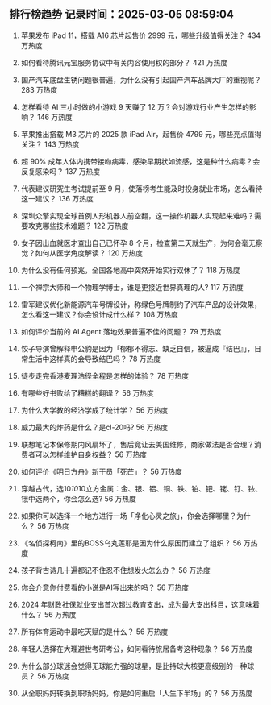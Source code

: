 
## 排行榜趋势 记录时间：2025-03-05 08:59:04
  
  1. 苹果发布 iPad 11，搭载 A16 芯片起售价 2999 元，哪些升级值得关注？ 434 万热度
    
  2. 如何看待腾讯元宝服务协议中有关内容使用权的部分？ 421 万热度
    
  3. 国产汽车底盘生锈问题很普遍，为什么没有引起国产汽车品牌大厂的重视呢？ 283 万热度
    
  4. 怎样看待 AI 三小时做的小游戏 9 天赚了 12 万？会对游戏行业产生怎样的影响？ 146 万热度
    
  5. 苹果推出搭载 M3 芯片的 2025 款 iPad Air，起售价 4799 元，哪些亮点值得关注？ 143 万热度
    
  6. 超 90% 成年人体内携带接吻病毒，感染早期状如流感，这是种什么病毒？会反复感染吗？ 137 万热度
    
  7. 代表建议研究生考试提前至 9 月，使落榜考生能及时投身就业市场，怎么看待这一建议？ 136 万热度
    
  8. 深圳众擎实现全球首例人形机器人前空翻，这一操作机器人实现起来难吗？需要攻克哪些技术难题？ 122 万热度
    
  9. 女子因出血就医才查出自己已怀孕 8 个月，检查第二天就生产，为何会毫无察觉？如何从医学角度解读？ 120 万热度
    
  10. 为什么没有任何预兆，全国各地高中突然开始实行双休了？ 118 万热度
    
  11. 一个禅宗大师和一个物理学博士，谁是更接近世界真理的人? 117 万热度
    
  12. 雷军建议优化新能源汽车号牌设计，称绿色号牌制约了汽车产品的设计效果，怎么看这一建议？你会设计成什么样？ 108 万热度
    
  13. 如何评价当前的 AI Agent 落地效果普遍不佳的问题？ 79 万热度
    
  14. 饺子导演曾解释申公豹是因为「郁郁不得志、缺乏自信，被逼成『结巴』」，日常生活中这样真的会导致结巴吗？ 78 万热度
    
  15. 徒步走完香港麦理浩径全程是怎样的体验？ 78 万热度
    
  16. 有哪些好书败给了糟糕的翻译？ 56 万热度
    
  17. 为什么大学教的经济学成了统计学？ 56 万热度
    
  18. 威力最大的炸药是什么？是cl-20吗? 56 万热度
    
  19. 联想笔记本保修期内风扇坏了，售后竟让去美国维修，商家做法是否合理？消费者可以怎样维护自身权益？ 56 万热度
    
  20. 如何评价《明日方舟》新干员「死芒」？ 56 万热度
    
  21. 穿越古代，选10*10*10立方金属：金、银、铝、铜、铁、铂、钯、铑、钌、铱、锇中选两个，你会怎么选? 56 万热度
    
  22. 如果你可以选择一个地方进行一场「净化心灵之旅」，你会选择哪里？为什么？ 56 万热度
    
  23. 《名侦探柯南》里的BOSS乌丸莲耶是因为什么原因而建立了组织？ 56 万热度
    
  24. 孩子背古诗几十遍都记不住忍不住想发火怎么办？ 56 万热度
    
  25. 你会介意你付费看的小说是AI写出来的吗？ 56 万热度
    
  26. 2024 年财政社保就业支出首次超过教育支出，成为最大支出科目，这意味着什么？ 56 万热度
    
  27. 所有体育运动中最吃天赋的是什么？ 56 万热度
    
  28. 年轻人选择在大理避世考研考公，如何看待旅居备考这种现象？ 56 万热度
    
  29. 为什么部分球迷会觉得无球能力强的球星，是比持球大核更高级别的一种球员？ 56 万热度
    
  30. 从全职妈妈转换到职场妈妈，你是如何重启「人生下半场」的？ 56 万热度
    